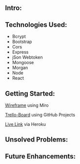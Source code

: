## Intro:

## Technologies Used:

- Bcrypt
- Bootstrap
- Cors
- Express
- jSon Webtoken
- Mongoose
- Morgan
- Node
- React

## Getting Started:

[Wireframe](https://miro.com/app/board/uXjVO65UKTM=/) using Miro

[Trello-Board](https://github.com/g0livax27/Follow-App/projects/1) using GitHub Projects

[Live Link]() via Heroku

## Unsolved Problems:

## Future Enhancements:
